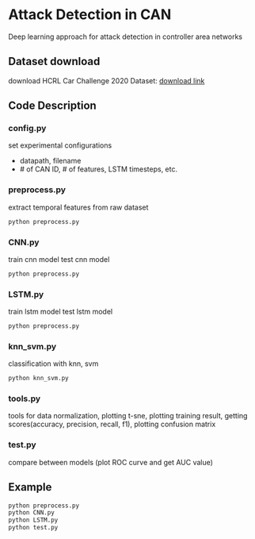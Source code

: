 # Attack Detection in CAN
Deep learning approach for attack detection in controller area networks

## Dataset download
download HCRL Car Challenge 2020 Dataset: [download link](https://ocslab.hksecurity.net/Datasets/carchallenge2020 "dataset link")

## Code Description
### config.py
set experimental configurations

- datapath, filename
- \# of CAN ID, \# of features, LSTM timesteps, etc.
  
### preprocess.py
extract temporal features from raw dataset
```bash
python preprocess.py
```

### CNN.py
train cnn model
test cnn model
```bash
python preprocess.py
```

### LSTM.py
train lstm model
test lstm model
```bash
python preprocess.py
```

### knn_svm.py
classification with knn, svm
```bash
python knn_svm.py
```

### tools.py
tools for data normalization, plotting t-sne, plotting training result, getting scores(accuracy, precision, recall, f1), plotting confusion matrix

### test.py
compare between models (plot ROC curve and get AUC value)

## Example

```bash
python preprocess.py
python CNN.py
python LSTM.py
python test.py
```
